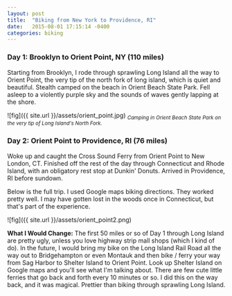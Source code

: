 ```yaml
---
layout: post
title:  "Biking from New York to Providence, RI"
date:   2015-08-01 17:15:14 -0400
categories: biking
---
```

### Day 1: Brooklyn to Orient Point, NY (110 miles)

Starting from Brooklyn, I rode through sprawling Long Island all the way to Orient Point, the very tip of the north fork of long island, which is quiet and beautiful. Stealth camped on the beach in Orient Beach State Park. Fell asleep to a violently purple sky and the sounds of waves gently lapping at the shore.

![fig]({{ site.url }}/assets/orient_point.jpg)
<sub>*Camping in Orient Beach State Park on the very tip of Long Island's North Fork.*</sub>

### Day 2: Orient Point to Providence, RI (76 miles)

Woke up and caught the Cross Sound Ferry from Orient Point to New London, CT. Finished off the rest of the day through Connecticut and Rhode Island, with an obligatory rest stop at Dunkin' Donuts. Arrived in Providence, RI before sundown.

Below is the full trip. I used Google maps biking directions. They worked pretty well. I may have gotten lost in the woods once in Connecticut, but that's part of the experience.

![fig]({{ site.url }}/assets/orient_point2.png)

**What I Would Change:** The first 50 miles or so of Day 1 through Long Island are pretty ugly, unless you love highway strip mall shops (which I kind of do). In the future, I would bring my bike on the Long Island Rail Road all the way out to Bridgehampton or even Montauk and then bike / ferry your way from Sag Harbor to Shelter Island to Orient Point. Look up Shelter Island on Google maps and you'll see what I'm talking about. There are few cute little ferries that go back and forth every 10 minutes or so. I did this on the way back, and it was magical. Prettier than biking through sprawling Long Island.

